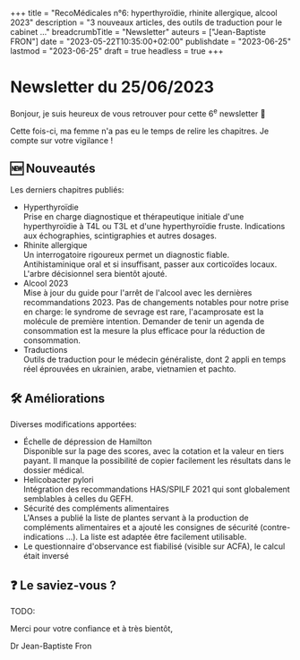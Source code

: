 +++
title = "RecoMédicales n°6: hyperthyroïdie, rhinite allergique, alcool 2023"
description = "3 nouveaux articles, des outils de traduction pour le cabinet ..."
breadcrumbTitle = "Newsletter"
auteurs = ["Jean-Baptiste FRON"]
date = "2023-05-22T10:35:00+02:00"
publishdate = "2023-06-25"
lastmod = "2023-06-25"
draft = true
headless = true
+++

# Newsletter du 25/06/2023

Bonjour, je suis heureux de vous retrouver pour cette 6<sup>e</sup> newsletter 📰

Cette fois-ci, ma femme n'a pas eu le temps de relire les chapitres. Je compte sur votre vigilance !

## 🆕 Nouveautés

Les derniers chapitres publiés:

- Hyperthyroïdie  
  Prise en charge diagnostique et thérapeutique initiale d'une hyperthyroïdie à T4L ou T3L et d'une hyperthyroïdie fruste. Indications aux échographies, scintigraphies et autres dosages.
- Rhinite allergique  
  Un interrogatoire rigoureux permet un diagnostic fiable. Antihistaminique oral et si insuffisant, passer aux corticoïdes locaux. L'arbre décisionnel sera bientôt ajouté.
- Alcool 2023  
  Mise à jour du guide pour l'arrêt de l'alcool avec les dernières recommandations 2023. Pas de changements notables pour notre prise en charge: le syndrome de sevrage est rare, l'acamprosate est la molécule de première intention. Demander de tenir un agenda de consommation est la mesure la plus efficace pour la réduction de consommation.
- Traductions  
  Outils de traduction pour le médecin généraliste, dont 2 appli en temps réel éprouvées en ukrainien, arabe, vietnamien et pachto.

## 🛠️ Améliorations

Diverses modifications apportées:

- Échelle de dépression de Hamilton  
  Disponible sur la page des scores, avec la cotation et la valeur en tiers payant. Il manque la possibilité de copier facilement les résultats dans le dossier médical.
- Helicobacter pylori  
  Intégration des recommandations HAS/SPILF 2021 qui sont globalement semblables à celles du GEFH.
- Sécurité des compléments alimentaires  
  L'Anses a publié la liste de plantes servant à la production de compléments alimentaires et a ajouté les consignes de sécurité (contre-indications ...). La liste est adaptée être facilement utilisable.
- Le questionnaire d'observance est fiabilisé (visible sur ACFA), le calcul était inversé

## ❓ Le saviez-vous ?

TODO:

Merci pour votre confiance et à très bientôt,

Dr Jean-Baptiste Fron
